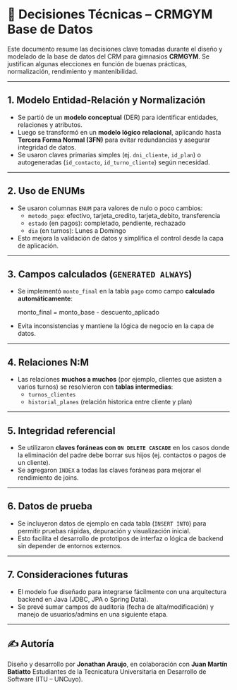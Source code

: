 
# 📌 Decisiones Técnicas – CRMGYM Base de Datos

Este documento resume las decisiones clave tomadas durante el diseño y modelado de la base de datos del CRM para gimnasios **CRMGYM**. Se justifican algunas elecciones en función de buenas prácticas, normalización, rendimiento y mantenibilidad.

---

## 1. Modelo Entidad-Relación y Normalización

- Se partió de un **modelo conceptual** (DER) para identificar entidades, relaciones y atributos.
- Luego se transformó en un **modelo lógico relacional**, aplicando hasta **Tercera Forma Normal (3FN)** para evitar redundancias y asegurar integridad de datos.
- Se usaron claves primarias simples (ej. `dni_cliente`, `id_plan`) o autogeneradas (`id_contacto`, `id_turno_cliente`) según necesidad.

---

## 2. Uso de ENUMs

- Se usaron columnas `ENUM` para valores de nulo o poco cambios:
  - `metodo_pago`: efectivo, tarjeta_credito, tarjeta_debito, transferencia
  - `estado` (en pagos): completado, pendiente, rechazado
  - `dia` (en turnos): Lunes a Domingo
- Esto mejora la validación de datos y simplifica el control desde la capa de aplicación.

---

## 3. Campos calculados (`GENERATED ALWAYS`)

- Se implementó `monto_final` en la tabla `pago` como campo **calculado automáticamente**:
  
  monto_final = monto_base - descuento_aplicado
  
- Evita inconsistencias y mantiene la lógica de negocio en la capa de datos.

---

## 4. Relaciones N:M

- Las relaciones **muchos a muchos** (por ejemplo, clientes que asisten a varios turnos) se resolvieron con **tablas intermedias**:
  - `turnos_clientes`
  - `historial_planes` (relación historica entre cliente y plan)

---

## 5. Integridad referencial

- Se utilizaron **claves foráneas con `ON DELETE CASCADE`** en los casos donde la eliminación del padre debe borrar sus hijos (ej. contactos o pagos de un cliente).
- Se agregaron `INDEX` a todas las claves foráneas para mejorar el rendimiento de joins.

---

## 6. Datos de prueba

- Se incluyeron datos de ejemplo en cada tabla (`INSERT INTO`) para permitir pruebas rápidas, depuración y visualización inicial.
- Esto facilita el desarrollo de prototipos de interfaz o lógica de backend sin depender de entornos externos.

---

## 7. Consideraciones futuras

- El modelo fue diseñado para integrarse fácilmente con una arquitectura backend en Java (JDBC, JPA o Spring Data).
- Se prevé sumar campos de auditoría (fecha de alta/modificación) y manejo de usuarios/admins en una siguiente etapa.

---

## ✍️ Autoría

Diseño y desarrollo por **Jonathan Araujo**, en colaboración con **Juan Martín Batiatto**
Estudiantes de la Tecnicatura Universitaria en Desarrollo de Software (ITU – UNCuyo).
